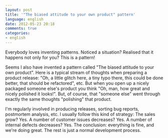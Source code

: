 ```yaml
---
layout: post
title: '"The biased attitude to your own product" pattern'
language: english
date: 2012-05-23 20:18
comments: true
categories: 
- english
---
```

Everybody loves inventing patterns. Noticed a situation? Realised that it happens not only for you? This is a pattern!

Seems I also have invented a pattern called "The biased attitude to your own product". Here is a typical stream of thoughts when preparing a product release: "Oh, a little glitch here, a tiny typo there, this could be done better, that should be refactored", etc. But when you open up a nicely packaged someone else's product you think "Oh, man, how great and nicely polished it looks!". But, of course, that "someone else" went through exactly the same thoughts "polishing" that product.

I'm regularly involved in producing releases, sorting bug reports, postmortem analysis, etc. I usually follow this kind of strategy: The sales grow? Yes. A number of customer issues decreases? Yes. A number of internal defects decreases? Yes. The conclusion: everything is fine, and we're doing great. The rest is just a normal development process.
